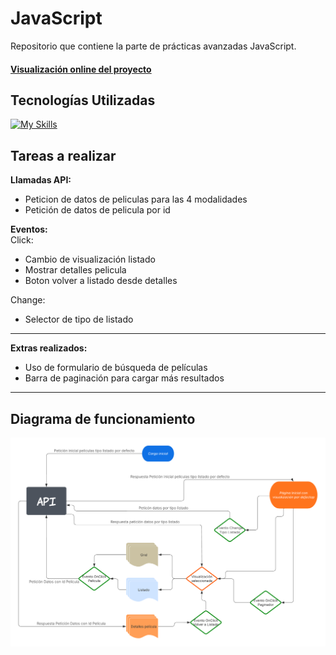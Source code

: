 # JavaScript
Repositorio que contiene la parte de prácticas avanzadas JavaScript.   
#### [Visualización online del proyecto](https://js-advance-practice.arenalsoft.es/)   
   
## Tecnologías Utilizadas

[![My Skills](https://skillicons.dev/icons?i=html,css,js,git,github,vscode)](https://skillicons.dev)
   
## Tareas a realizar   
**Llamadas API:**   
- Peticion de datos de peliculas para las 4 modalidades
- Petición de datos de pelicula por id
    

**Eventos:**   
Click:   
- Cambio de visualización listado
- Mostrar detalles pelicula
- Boton volver a listado desde detalles

Change:   
- Selector de tipo de listado   

---
**Extras realizados:**   
- Uso de formulario de búsqueda de películas   
- Barra de paginación para cargar más resultados
   
---
## Diagrama de funcionamiento 
<p align="center">
  <img src="./public/Diagrama funcionamiento.png" alt="Visualización diagrama de funcionamiento" width="775">
</p>
